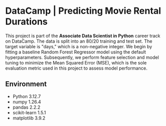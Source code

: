 # DataCamp | Predicting Movie Rental Durations

This project is part of the **Associate Data Scientist in Python** career track on DataCamp. The data is split into an 80/20 training and test set. The target variable is "days," which is a non-negative integer. We begin by fitting a baseline Random Forest Regressor model using the default hyperparameters. Subsequently, we perform feature selection and model tuning to minimize the Mean Squared Error (MSE), which is the sole evaluation metric used in this project to assess model performance.

## Environment

- Python 3.12.7
- numpy 1.26.4
- pandas 2.2.2
- scikit-learn 1.5.1
- matplotlib 3.9.2
